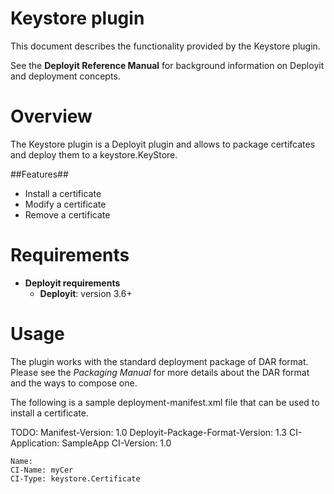 # Keystore plugin #

This document describes the functionality provided by the Keystore plugin.

See the **Deployit Reference Manual** for background information on Deployit and deployment concepts.

# Overview #

The Keystore plugin is a Deployit plugin and allows to package certifcates and deploy them to a keystore.KeyStore.

##Features##

* Install a certificate
* Modify a certificate 
* Remove a certificate

# Requirements #

* **Deployit requirements**
	* **Deployit**: version 3.6+

# Usage #

The plugin works with the standard deployment package of DAR format. Please see the _Packaging Manual_ for more details about the DAR format and the ways to 
compose one. 

The following is a sample deployment-manifest.xml file that can be used to install a certificate.


TODO:
    Manifest-Version: 1.0
    Deployit-Package-Format-Version: 1.3
    CI-Application: SampleApp
    CI-Version: 1.0

    Name: 
    CI-Name: myCer
    CI-Type: keystore.Certificate

